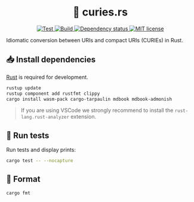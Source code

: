 <h1 align="center">
  🦀 curies.rs
</h1>

<p align="center">
    <a href="https://github.com/biopragmatics/curies.rs/actions/workflows/test.yml">
        <img alt="Test" src="https://github.com/biopragmatics/curies.rs/actions/workflows/test.yml/badge.svg" />
    </a>
    <a href="https://github.com/biopragmatics/curies.rs/actions/workflows/build.yml">
        <img alt="Build" src="https://github.com/biopragmatics/curies.rs/actions/workflows/build.yml/badge.svg" />
    </a>
    <a href="https://deps.rs/repo/github/biopragmatics/curies.rs">
        <img src="https://deps.rs/repo/github/biopragmatics/curies.rs/status.svg" alt="Dependency status" />
    </a>
    <a href="https://github.com/biopragmatics/curies.rs/blob/main/LICENSE">
        <img alt="MIT license" src="https://img.shields.io/badge/License-MIT-brightgreen.svg" />
    </a>
    <!-- a href="https://codecov.io/gh/biopragmatics/curies.rs/branch/main">
        <img src="https://codecov.io/gh/biopragmatics/curies.rs/branch/main/graph/badge.svg" alt="Codecov status" />
    </a -->
</p>

Idiomatic conversion between URIs and compact URIs (CURIEs) in Rust.

## 📥 Install dependencies

[Rust](https://www.rust-lang.org/tools/install) is required for development.

```bash
rustup update
rustup component add rustfmt clippy
cargo install wasm-pack cargo-tarpaulin mdbook mdbook-admonish
```

> If you are using VSCode we strongly recommend to install the `rust-lang.rust-analyzer` extension.

## 🧪 Run tests

Run tests and display prints:

```bash
cargo test -- --nocapture
```

## 🧹 Format

```bash
cargo fmt
```
